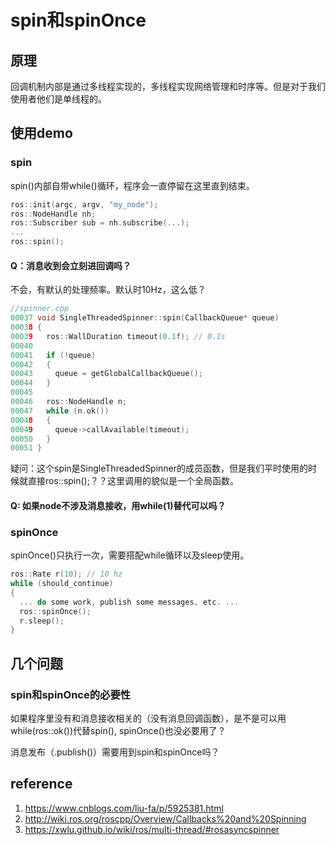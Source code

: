 # spin和spinOnce

## 原理
回调机制内部是通过多线程实现的，多线程实现网络管理和时序等。但是对于我们使用者他们是单线程的。





## 使用demo

### spin

spin()内部自带while()循环，程序会一直停留在这里直到结束。
``` C++
ros::init(argc, argv, "my_node");
ros::NodeHandle nh;
ros::Subscriber sub = nh.subscribe(...);
...
ros::spin();
```

#### Q：消息收到会立刻进回调吗？

不会，有默认的处理频率。默认时10Hz，这么低？

```C++
//spinner.cpp
00037 void SingleThreadedSpinner::spin(CallbackQueue* queue)
00038 {
00039   ros::WallDuration timeout(0.1f); // 0.1s
00040
00041   if (!queue)
00042   {
00043     queue = getGlobalCallbackQueue();
00044   }
00045
00046   ros::NodeHandle n;
00047   while (n.ok())
00048   {
00049     queue->callAvailable(timeout);
00050   }
00051 }
```
疑问：这个spin是SingleThreadedSpinner的成员函数，但是我们平时使用的时候就直接ros::spin();？？这里调用的貌似是一个全局函数。

#### Q: 如果node不涉及消息接收，用while(1)替代可以吗？


### spinOnce

spinOnce()只执行一次，需要搭配while循环以及sleep使用。

``` C++
ros::Rate r(10); // 10 hz
while (should_continue)
{
  ... do some work, publish some messages, etc. ...
  ros::spinOnce();
  r.sleep();
}
```

## 几个问题

### spin和spinOnce的必要性
如果程序里没有和消息接收相关的（没有消息回调函数），是不是可以用while(ros::ok())代替spin(), spinOnce()也没必要用了？

消息发布（.publish()）需要用到spin和spinOnce吗？


## reference
1. https://www.cnblogs.com/liu-fa/p/5925381.html
2. http://wiki.ros.org/roscpp/Overview/Callbacks%20and%20Spinning
3. https://xwlu.github.io/wiki/ros/multi-thread/#rosasyncspinner